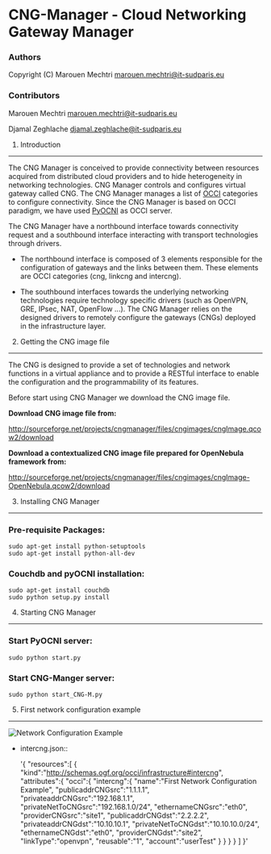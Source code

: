 CNG-Manager - Cloud Networking Gateway Manager
==============================================

### Authors

Copyright (C) Marouen Mechtri <marouen.mechtri@it-sudparis.eu>

### Contributors

Marouen Mechtri <marouen.mechtri@it-sudparis.eu>

Djamal Zeghlache <djamal.zeghlache@it-sudparis.eu>

1. Introduction
---------------

The CNG Manager is conceived to provide connectivity between resources acquired from distributed cloud providers
and to hide heterogeneity in networking technologies. CNG Manager controls and configures virtual gateway called CNG.
The CNG Manager manages a list of [OCCI](http://occi-wg.org/) categories to configure connectivity. Since the CNG Manager is based on OCCI 
paradigm, we have used [PyOCNI](https://github.com/jordan-developer/pyOCNI) as OCCI server.

The CNG Manager have a northbound interface towards connectivity request and a southbound interface
interacting with transport technologies through drivers.

* The northbound interface is composed of 3 elements responsible for the configuration of
gateways and the links between them. These elements are OCCI categories (cng, linkcng and intercng).


* The southbound interfaces towards the underlying networking technologies require technology specific drivers (such as
OpenVPN, GRE, IPsec, NAT, OpenFlow ...). The CNG Manager relies on the designed drivers to remotely configure
the gateways (CNGs) deployed in the infrastructure layer.



2. Getting the CNG image file
-----------------------------

The CNG is designed to provide a set of technologies and network functions in a virtual appliance and to provide a RESTful interface to enable the configuration and the programmability of its features.

Before start using CNG Manager we download the CNG image file.

**Download CNG image file from:**

http://sourceforge.net/projects/cngmanager/files/cngimages/cngImage.qcow2/download

**Download a contextualized CNG image file prepared for OpenNebula framework from:**

http://sourceforge.net/projects/cngmanager/files/cngimages/cngImage-OpenNebula.qcow2/download

3. Installing CNG Manager
-------------------------

### Pre-requisite Packages:

    sudo apt-get install python-setuptools
    sudo apt-get install python-all-dev

### Couchdb and pyOCNI installation:

    sudo apt-get install couchdb
    sudo python setup.py install


4. Starting CNG Manager
-----------------------

### Start PyOCNI server:

    sudo python start.py


### Start CNG-Manger server:

    sudo python start_CNG-M.py


5. First network configuration example
--------------------------------------

![Network Configuration Example](https://raw.github.com/MarouenMechtri/CNG-Manager/master/pyocni/img/config-example.jpg)

* intercng.json::

   '{
       "resources":[
           {
               "kind":"http://schemas.ogf.org/occi/infrastructure#intercng",
               "attributes":{
                   "occi":{
                       "intercng":{
                           "name":"First Network Configuration Example",
                           "publicaddrCNGsrc":"1.1.1.1",
                           "privateaddrCNGsrc":"192.168.1.1",
                           "privateNetToCNGsrc":"192.168.1.0/24",
                           "ethernameCNGsrc":"eth0",
                           "providerCNGsrc":"site1",
                           "publicaddrCNGdst":"2.2.2.2",
                           "privateaddrCNGdst":"10.10.10.1",
                           "privateNetToCNGdst":"10.10.10.0/24",
                           "ethernameCNGdst":"eth0",
                           "providerCNGdst":"site2",
                           "linkType":"openvpn",
                           "reusable":"1",
                           "account":"userTest"
                       }
                   }
               }
           }
       ]
   }'
